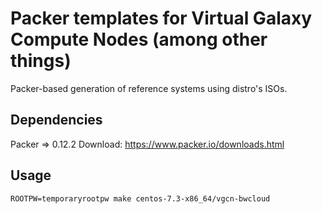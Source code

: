 # Packer templates for Virtual Galaxy Compute Nodes (among other things)

Packer-based generation of reference systems using distro's ISOs.

## Dependencies

Packer => 0.12.2
Download: https://www.packer.io/downloads.html

## Usage

```
ROOTPW=temporaryrootpw make centos-7.3-x86_64/vgcn-bwcloud
```

